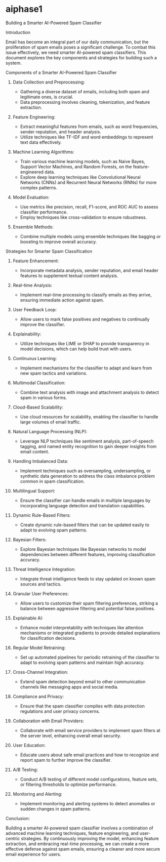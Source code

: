 # aiphase1

Building a Smarter AI-Powered Spam Classifier

 Introduction

Email has become an integral part of our daily communication, but the proliferation of spam emails poses a significant challenge. To combat this issue effectively, we need smarter AI-powered spam classifiers. This document explores the key components and strategies for building such a system.

 Components of a Smarter AI-Powered Spam Classifier

1. Data Collection and Preprocessing:
   - Gathering a diverse dataset of emails, including both spam and legitimate ones, is crucial.
   - Data preprocessing involves cleaning, tokenization, and feature extraction.

2. Feature Engineering:
   - Extract meaningful features from emails, such as word frequencies, sender reputation, and header analysis.
   - Utilize techniques like TF-IDF and word embeddings to represent text data effectively.

3. Machine Learning Algorithms:
   - Train various machine learning models, such as Naive Bayes, Support Vector Machines, and Random Forests, on the feature-engineered data.
   - Explore deep learning techniques like Convolutional Neural Networks (CNNs) and Recurrent Neural Networks (RNNs) for more complex patterns.

4. Model Evaluation:
   - Use metrics like precision, recall, F1-score, and ROC AUC to assess classifier performance.
   - Employ techniques like cross-validation to ensure robustness.

5. Ensemble Methods:
   - Combine multiple models using ensemble techniques like bagging or boosting to improve overall accuracy.

 Strategies for Smarter Spam Classification

1. Feature Enhancement:
   - Incorporate metadata analysis, sender reputation, and email header features to supplement textual content analysis.

2. Real-time Analysis:
   - Implement real-time processing to classify emails as they arrive, ensuring immediate action against spam.

3. User Feedback Loop:
   - Allow users to mark false positives and negatives to continually improve the classifier.

4. Explainability:
   - Utilize techniques like LIME or SHAP to provide transparency in model decisions, which can help build trust with users.

5. Continuous Learning:
   - Implement mechanisms for the classifier to adapt and learn from new spam tactics and variations.

6. Multimodal Classification:
   - Combine text analysis with image and attachment analysis to detect spam in various forms.

7. Cloud-Based Scalability:
   - Use cloud resources for scalability, enabling the classifier to handle large volumes of email traffic.



8. Natural Language Processing (NLP):
   - Leverage NLP techniques like sentiment analysis, part-of-speech tagging, and named entity recognition to gain deeper insights from email content.

9. Handling Imbalanced Data:
   - Implement techniques such as oversampling, undersampling, or synthetic data generation to address the class imbalance problem common in spam classification.

10. Multilingual Support:
    - Ensure the classifier can handle emails in multiple languages by incorporating language detection and translation capabilities.

11. Dynamic Rule-Based Filters:
    - Create dynamic rule-based filters that can be updated easily to adapt to evolving spam patterns.

12. Bayesian Filters:
    - Explore Bayesian techniques like Bayesian networks to model dependencies between different features, improving classification accuracy.

13. Threat Intelligence Integration:
    - Integrate threat intelligence feeds to stay updated on known spam sources and tactics.

14. Granular User Preferences:
    - Allow users to customize their spam filtering preferences, striking a balance between aggressive filtering and potential false positives.

15. Explainable AI:
    - Enhance model interpretability with techniques like attention mechanisms or integrated gradients to provide detailed explanations for classification decisions.

16. Regular Model Retraining:
    - Set up automated pipelines for periodic retraining of the classifier to adapt to evolving spam patterns and maintain high accuracy.

17. Cross-Channel Integration:
    - Extend spam detection beyond email to other communication channels like messaging apps and social media.

18. Compliance and Privacy:
    - Ensure that the spam classifier complies with data protection regulations and user privacy concerns.

19. Collaboration with Email Providers:
    - Collaborate with email service providers to implement spam filters at the server level, enhancing overall email security.

20. User Education:
    - Educate users about safe email practices and how to recognize and report spam to further improve the classifier.

21. A/B Testing:
    - Conduct A/B testing of different model configurations, feature sets, or filtering thresholds to optimize performance.

22. Monitoring and Alerting:
    - Implement monitoring and alerting systems to detect anomalies or sudden changes in spam patterns.



 
                         







Conclusion:

Building a smarter AI-powered spam classifier involves a combination of advanced machine learning techniques, feature engineering, and user-centric strategies. By continuously improving the model, enhancing feature extraction, and embracing real-time processing, we can create a more effective defense against spam emails, ensuring a cleaner and more secure email experience for users. 
